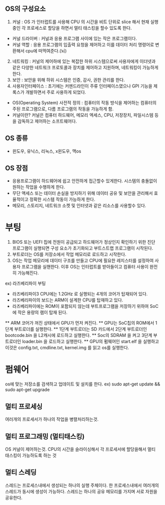 ## OS의 구성요소
1. 커널 : OS 가 인터럽트를 사용해 CPU 의 시간을 비트 단위로 slice 해서 현재 실행 중인 각 프로세스로 할당을 하면서 멀티 태스킹을 할수 있도록 한다.
- 커널 드라이버 : 커널과 응용 프로그램 사이에 있는 작은 프로그램이다.  
- 커널 역할 : 응용 프로그램의 입출력 요청을 제어하고 이를 데이터 처리 명령어로 변환해서 cpu에 떠먹여준다.(뇌)
2. 네트워킹 : 커널의 제어하에 있는 복잡한 하위 시스템으로써 사용자에게 이더넷과 같은 다양한 네트워크 프로토콜과 장치를 제어하고 지원하며, 네트워킹이 가능하게 한다.
3. 보안 : 보안을 위해 하위 시스템은 인증, 감사,  권한 관리를 한다.
4. 사용자인터페이스 : 초기에는 커멘드라인이 주류 인터페이스였으나 GPI 기능을 제록스가 개발하면서 주로 사용하게 되었다.

- OS(Operating System) 사전적 정의 : 컴퓨터의 작동 방식을 제어하는 컴퓨터의 주된 프로그램으로, 다름 프로그램의 작동을 가능하게 함.
- 커널이란? 커널은 컴퓨터 하드웨어, 메모리 엑세스, CPU, 저장장치, 파일시스템 등을 감독하고 제어하는 소프트웨어다. 

## OS 종류
- 윈도우, 유닉스, 리눅스, x윈도우, 맥os

## OS 장점
- 응용프로그램이 하드웨어에 쉽고 안전하게 접근할수 있게한다. 시스템의 충돌없이 원하는 작업을 수행하게 한다.
- 무단 액세스 또는 데이터 손실을 방지하기 위해 데이터 공유 및 보안을 관리해서 효율적이고 정확한 시스템 작동이 가능하게 한다.
- 메모리, 스토리지, 네트워크 소켓 및 인터넷과 같은 리소스를 사용할수 있다. 

# 부팅 
1. BIOS 또는 UEFI 칩에 전원이 공급되고 하드웨어가 정상인지 확인하기 위한 진단 프로그램이 실행되면 구성 요소가 초기화되고 부트스트랩 프로그램이 시작된다.
2. 부트로더는 OS를 저장소에서 작업 메모리로 로드하고 시작한다.
3. OS는 작업 메모리에 데이터 구조를 만들고 CPU에 필요한 레지스터를 설정하여 사용자 프로그램을 실핸한다. 이후 OS는 인터럽트를 받아들이고 컴퓨터 사용이 완전히 가능해진다.

ex) 라즈베리파이 부팅
* 라즈베리파이3 CPU에는 1.2GHz 로 실행되는 4개의 코어가 탑재되어 있다. 
* 라즈베리파이의 보드는 ARM이 설계한 CPU를 탑재하고 있다. 
* 라즈베리파이에는 ROM이 포함되지 않는데 부트프로그램을 저장하기 위하여 SoC에 작은 용량의 램이 탑재 된다.

** ARM 코어가 꺼진 상태에서 GPU가 먼저 켜진다.
** GPU는 SoC칩의 ROM에서 1단계 부트로더를 실행한다.
** 1단계 부트로더는 SD 카드에서 2단계 부트로더인 bootcode.bin 을 L2캐시에 로드하고 실행한다.
** Soc의 SDRAM 을 켜고 3단계 부트로더인 loader.bin 을 로드하고 실행한다.
** GPU의 펌웨어인 start.elf 을 실행하고 이것은 config.txt, cmdline.txt, kernel.img 를 읽고 os를 실행한다.

# 펌웨어 
os에 맞는 저장소를 검색하고 업데이트 및 설치를 한다. 
ex) sudo apt-get update && sudo apt-get upgrade

## 멀티 프로세싱
여러개의 프로세서가 하나의 작업을 병렬처리하는것.

## 멀티 프로그래밍 (멀티태스킹)
OS 커널이 제어하는것. CPU의 시간을 슬라이싱해서 각 프로세서에 할당을해서 멀티 태스킹이 가능하도록 하는 것 

## 멀티 스레딩
스레드는 프로세스내에서 생성되는 하나의 실행 주체이다. 한 프로세스내에서 여러개의 스레드가 동시에 생성이 가능하다.
스레드는 하나의 공유 메모리를 가지며 서로 자원을 공유한다.
